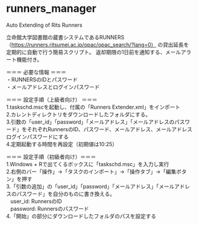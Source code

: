 # runners_manager
Auto Extending of Rits Runners

立命館大学図書館の蔵書システムであるRUNNERS（https://runners.ritsumei.ac.jp/opac/opac_search/?lang=0）
の貸出延長を定期的に自動で行う簡易スクリプト。
返却期限の1日前を通知する、メールアラート機能付き。

＝＝＝ 必要な情報 ＝＝＝<br>
・RUNNERSのIDとパスワード<br>
・メールアドレスとログインパスワード<br>

＝＝＝ 設定手順（上級者向け） ＝＝＝<br>
1.taskschd.mscを起動し、付属の「Runners Extender.xml」をインポート<br>
2.カレントディレクトリをダウンロードしたフォルダにする。<br>
3.引数の「user_id」「password」「メールアドレス」「メールアドレスのパスワード」をそれぞれRunnersのID、パスワード、メールアドレス、メールアドレスログインパスワードにする<br>
4.定期起動する時間を再設定（初期値は10:25）<br>

＝＝＝ 設定手順（初級者向け）＝＝＝<br>
1.Windows + Rで出てくるボックスに「taskschd.msc」を入力し実行<br>
2.右側のバー「操作」→「タスクのインポート」→「操作タブ」→「編集ボタン」を押す<br>
3.「引数の追加」の「user_id」「password」「メールアドレス」「メールアドレスのパスワード」を自分のものに書き換える。<br>
 &nbsp;&nbsp; user_id: RunnersのID<br>
 &nbsp;&nbsp; password: Runnersのパスワード<br>
4.「開始」の部分にダウンロードしたフォルダのパスを設定する<br>
